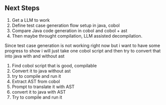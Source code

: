 ## Next Steps

1. Get a LLM to work
2. Define test case generation flow setup in java, cobol
3. Compare Java code generation in cobol and cobol + ast 
4. Then maybe throught compilation, LLM  assisted decompilation.


Since test case generation is not working right now but i want to have some progress to show i will just take one cobol script and then try to convert that into java with and without ast
1. Find cobol script that is good, compilable
2. Convert it to java without ast
3. try to compile and run it
4. Extract AST from cobol
5. Prompt to translate it with AST
6. convert it to java with AST
7. Try to compile and run it